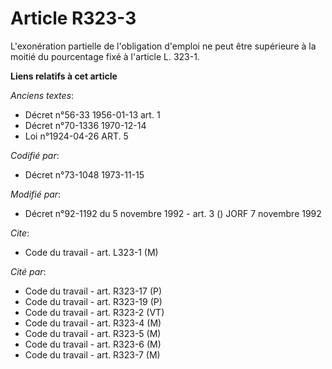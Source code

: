 # Article R323-3

L'exonération partielle de l'obligation d'emploi ne peut être supérieure à la moitié du pourcentage fixé à l'article L.
323-1.

**Liens relatifs à cet article**

_Anciens textes_:

  - Décret n°56-33 1956-01-13 art. 1
  - Décret n°70-1336 1970-12-14
  - Loi n°1924-04-26 ART. 5

_Codifié par_:

  - Décret n°73-1048 1973-11-15

_Modifié par_:

  - Décret n°92-1192 du 5 novembre 1992 - art. 3 () JORF 7 novembre 1992

_Cite_:

  - Code du travail - art. L323-1 (M)

_Cité par_:

  - Code du travail - art. R323-17 (P)
  - Code du travail - art. R323-19 (P)
  - Code du travail - art. R323-2 (VT)
  - Code du travail - art. R323-4 (M)
  - Code du travail - art. R323-5 (M)
  - Code du travail - art. R323-6 (M)
  - Code du travail - art. R323-7 (M)
